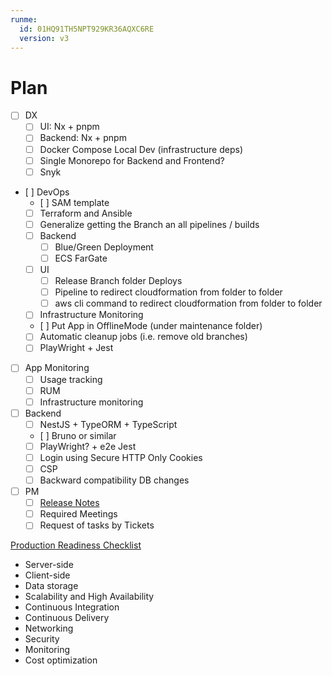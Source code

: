 ```yaml
---
runme:
  id: 01HQ91TH5NPT929KR36AQXC6RE
  version: v3
---
```


# Plan

- [ ] DX
  - [ ] UI: Nx + pnpm
  - [ ] Backend: Nx + pnpm
  - [ ] Docker Compose Local Dev (infrastructure deps)
  - [ ] Single Monorepo for Backend and Frontend?
  - [ ] Snyk
- [ ] DevOps
  - [ ] SAM template
  - [ ] Terraform and Ansible
  - [ ] Generalize getting the Branch an all pipelines / builds
  - [ ] Backend
    - [ ] Blue/Green Deployment
    - [ ] ECS FarGate
  - [ ] UI
    - [ ] Release Branch folder Deploys
    - [ ] Pipeline to redirect cloudformation from folder to folder
    - [ ] aws cli command to redirect cloudformation from folder to folder
  - [ ] Infrastructure Monitoring
  - [ ] Put App in OfflineMode (under maintenance folder)
  - [ ] Automatic cleanup jobs (i.e. remove old branches)
  - [ ] PlayWright + Jest
- [ ] App Monitoring
  - [ ] Usage tracking
  - [ ] RUM
  - [ ] Infrastructure monitoring
- [ ] Backend
  - [ ] NestJS + TypeORM + TypeScript
  - [ ] Bruno or similar
  - [ ] PlayWright? + e2e Jest
  - [ ] Login using Secure HTTP Only Cookies
  - [ ] CSP
  - [ ] Backward compatibility DB changes
- [ ] PM
  - [ ] [Release Notes](https://blog.logrocket.com/product-management/what-are-release-notes-how-to-write-good-ones/)
  - [ ] Required Meetings
  - [ ] Request of tasks by Tickets

[Production Readiness Checklist](https://gruntwork.io/devops-checklist/?ref=dailydev)

- Server-side
- Client-side
- Data storage
- Scalability and High Availability
- Continuous Integration
- Continuous Delivery
- Networking
- Security
- Monitoring
- Cost optimization
